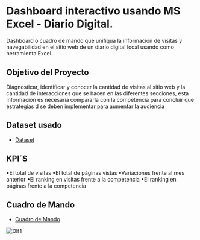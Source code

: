 # Dashboard interactivo usando MS Excel - Diario Digital. 
Dashboard o cuadro de mando que unifiqua la información de visitas y navegabilidad en el sitio web de un diario digital local usando como herramienta Excel.

## Objetivo del Proyecto
Diagnosticar, identificar y conocer la cantidad de visitas al sitio web y la cantidad de interacciones que se hacen en las diferentes secciones, esta información es necesaria compararla con la competencia para concluir que estrategias d se deben implementar para aumentar la audiencia  

## Dataset usado 
-	<a href ="https://github.com/Eduardoksc/Dashboard---Excel-/blob/main/ProyectoESC1.xlsx">Dataset</a>

## KPI´S

•El total de visitas
•El total de páginas vistas 
•Variaciones frente al mes anterior
•El ranking en visitas frente a la competencia 
•El ranking en páginas frente a la competencia

## Cuadro de Mando 

-	<a href ="https://github.com/Eduardoksc/Dashboard---Excel-/blob/main/DB1.PNG">Cuadro de Mando</a>

![DB1](https://github.com/user-attachments/assets/91e290e7-8d10-45ea-b3d9-f285a9318a27)



